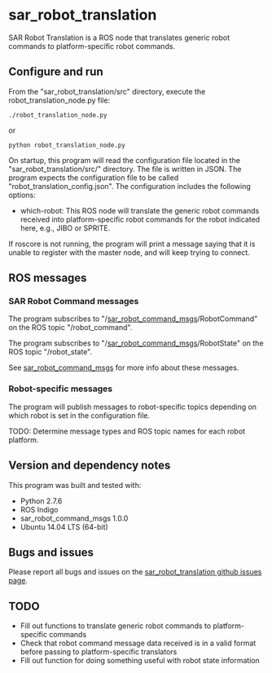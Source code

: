 # sar\_robot\_translation 

SAR Robot Translation is a ROS node that translates generic robot commands to
platform-specific robot commands.

## Configure and run

From the "sar\_robot\_translation/src" directory, execute the
robot\_translation\_node.py file:

`./robot_translation_node.py`

or 

`python robot_translation_node.py`

On startup, this program will read the configuration file located in the
"sar\_robot\_translation/src/" directory. The file is written in JSON. The
program expects the configuration file to be called
"robot\_translation\_config.json". The configuration includes the following
options:

- which-robot: This ROS node will translate the generic robot commands received
  into platform-specific robot commands for the robot indicated here, e.g.,
  JIBO or SPRITE.

If roscore is not running, the program will print a message saying that it is
unable to register with the master node, and will keep trying to connect.

## ROS messages

### SAR Robot Command messages

The program subscribes to
"/[sar\_robot\_command\_msgs](https://github.com/personal-robots/sar_robot_command_msgs
"sar_robot_command_msgs")/RobotCommand" on the ROS topic "/robot\_command".

The program subscribes to
"/[sar\_robot\_command\_msgs](https://github.com/personal-robots/sar_robot_command_msgs
"sar_robot_command_msgs")/RobotState" on the ROS topic "/robot\_state".

See
[sar\_robot\_command\_msgs](https://github.com/personal-robots/sar_robot_command_msgs
"sar_robot_command_msgs") for more info about these messages.

### Robot-specific messages

The program will publish messages to robot-specific topics depending on which
robot is set in the configuration file. 

TODO: Determine message types and ROS topic names for each robot platform.

## Version and dependency notes

This program was built and tested with:

- Python 2.7.6 
- ROS Indigo
- sar\_robot\_command\_msgs 1.0.0
- Ubuntu 14.04 LTS (64-bit)

## Bugs and issues

Please report all bugs and issues on the [sar\_robot\_translation github issues
page](https://github.com/personal-robots/sar_robot_translation/issues).

## TODO

- Fill out functions to translate generic robot commands to platform-specific
  commands
- Check that robot command message data received is in a valid format before
  passing to platform-specific translators
- Fill out function for doing something useful with robot state information
